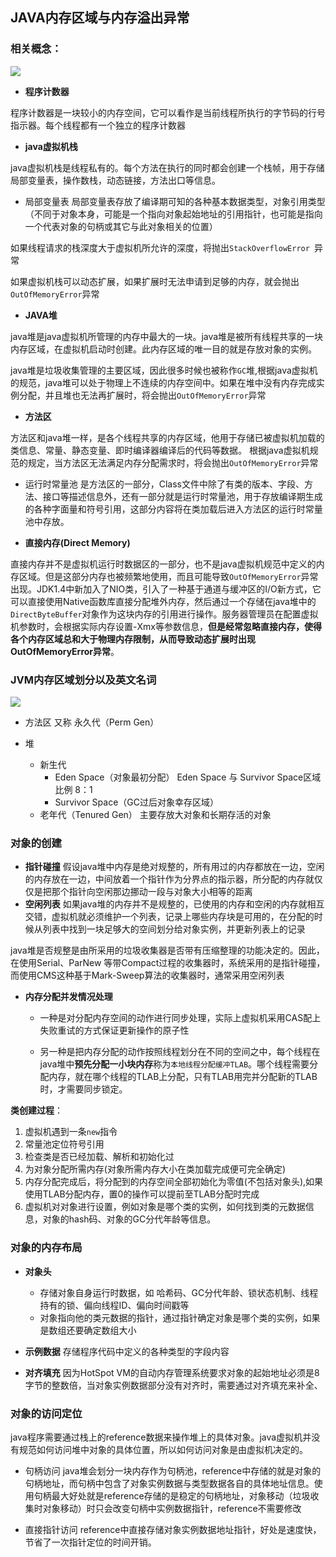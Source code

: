 ## JAVA内存区域与内存溢出异常


### 相关概念：

![](http://i.imgur.com/z1qyDK5.jpg)

* **程序计数器**

程序计数器是一块较小的内存空间，它可以看作是当前线程所执行的字节码的行号指示器。每个线程都有一个独立的程序计数器

* **java虚拟机栈**

java虚拟机栈是线程私有的。每个方法在执行的同时都会创建一个栈帧，用于存储局部变量表，操作数栈，动态链接，方法出口等信息。

 - 局部变量表 
  局部变量表存放了编译期可知的各种基本数据类型，对象引用类型（不同于对象本身，可能是一个指向对象起始地址的引用指针，也可能是指向一个代表对象的句柄或其它与此对象相关的位置）


如果线程请求的栈深度大于虚拟机所允许的深度，将抛出`StackOverflowError `异常

如果虚拟机栈可以动态扩展，如果扩展时无法申请到足够的内存，就会抛出`OutOfMemoryError`异常

* **JAVA堆**

java堆是java虚拟机所管理的内存中最大的一块。java堆是被所有线程共享的一块内存区域，在虚拟机启动时创建。此内存区域的唯一目的就是存放对象的实例。

java堆是垃圾收集管理的主要区域，因此很多时候也被称作`GC`堆,根据java虚拟机的规范，java堆可以处于物理上不连续的内存空间中。如果在堆中没有内存完成实例分配，并且堆也无法再扩展时，将会抛出`OutOfMemoryError`异常

* **方法区**

方法区和java堆一样，是各个线程共享的内存区域，他用于存储已被虚拟机加载的类信息、常量、静态变量、即时编译器编译后的代码等数据。
根据java虚拟机规范的规定，当方法区无法满足内存分配需求时，将会抛出`OutOfMemoryError`异常

  - 运行时常量池 是方法区的一部分，Class文件中除了有类的版本、字段、方法、接口等描述信息外，还有一部分就是运行时常量池，用于存放编译期生成的各种字面量和符号引用，这部分内容将在类加载后进入方法区的运行时常量池中存放。

* **直接内存(Direct Memory)** 

直接内存并不是虚拟机运行时数据区的一部分，也不是java虚拟机规范中定义的内存区域。但是这部分内存也被频繁地使用，而且可能导致`OutOfMemoryError`异常出现。JDK1.4中新加入了NIO类，引入了一种基于通道与缓冲区的I/O新方式，它可以直接使用Native函数库直接分配堆外内存，然后通过一个存储在java堆中的`DirectByteBuffer`对象作为这块内存的引用进行操作。服务器管理员在配置虚拟机参数时，会根据实际内存设置-Xmx等参数信息，**但是经常忽略直接内存，使得各个内存区域总和大于物理内存限制，从而导致动态扩展时出现OutOfMemoryError异常**。



### JVM内存区域划分以及英文名词

![](http://i.imgur.com/2akVkAn.jpg)

* 方法区 又称 永久代（Perm Gen）

* 堆
	* 新生代
		* Eden Space（对象最初分配） Eden Space 与 Survivor Space区域比例 8：1
		* Survivor Space（GC过后对象幸存区域）
	* 老年代（Tenured Gen） 主要存放大对象和长期存活的对象

### 对象的创建

 - **指针碰撞**  假设java堆中内存是绝对规整的，所有用过的内存都放在一边，空闲的内存放在一边，中间放着一个指针作为分界点的指示器，所分配的内存就仅仅是把那个指针向空闲那边挪动一段与对象大小相等的距离
 - **空闲列表** 如果java堆的内存并不是规整的，已使用的内存和空闲的内存就相互交错，虚拟机就必须维护一个列表，记录上哪些内存块是可用的，在分配的时候从列表中找到一块足够大的空间划分给对象实例，并更新列表上的记录


java堆是否规整是由所采用的垃圾收集器是否带有压缩整理的功能决定的。因此，在使用Serial、ParNew 等带Compact过程的收集器时，系统采用的是指针碰撞，而使用CMS这种基于Mark-Sweep算法的收集器时，通常采用空闲列表

 - **内存分配并发情况处理** 

	 - 一种是对分配内存空间的动作进行同步处理，实际上虚拟机采用CAS配上失败重试的方式保证更新操作的原子性
	 
	 - 另一种是把内存分配的动作按照线程划分在不同的空间之中，每个线程在java堆中**预先分配一小块内存**称为`本地线程分配缓冲TLAB`。哪个线程需要分配内存，就在哪个线程的TLAB上分配，只有TLAB用完并分配新的TLAB时，才需要同步锁定。


**类创建过程**：

 1. 虚拟机遇到一条`new`指令
 2. 常量池定位符号引用
 3. 检查类是否已经加载、解析和初始化过
 4. 为对象分配所需内存(对象所需内存大小在类加载完成便可完全确定)
 5. 内存分配完成后，将分配到的内存空间全部初始化为零值(不包括对象头),如果使用TLAB分配内存，置0的操作可以提前至TLAB分配时完成
 6. 虚拟机对对象进行设置，例如对象是哪个类的实例，如何找到类的元数据信息，对象的hash码、对象的GC分代年龄等信息。


### 对象的内存布局

* **对象头** 
	* 存储对象自身运行时数据，如 哈希码、GC分代年龄、锁状态机制、线程持有的锁、偏向线程ID、偏向时间戳等
	* 对象指向他的类元数据的指针，通过指针确定对象是哪个类的实例，如果是数组还要确定数组大小

* **示例数据** 存储程序代码中定义的各种类型的字段内容
* **对齐填充** 因为HotSpot VM的自动内存管理系统要求对象的起始地址必须是8字节的整数倍，当对象实例数据部分没有对齐时，需要通过对齐填充来补全、


### 对象的访问定位

java程序需要通过栈上的reference数据来操作堆上的具体对象。java虚拟机并没有规范如何访问堆中对象的具体位置，所以如何访问对象是由虚拟机决定的。

* 句柄访问 java堆会划分一块内存作为句柄池，reference中存储的就是对象的句柄地址，而句柄中包含了对象实例数据与类型数据各自的具体地址信息。使用句柄最大好处就是reference存储的是稳定的句柄地址，对象移动（垃圾收集时对象移动）时只会改变句柄中实例数据指针，reference不需要修改

* 直接指针访问 reference中直接存储对象实例数据地址指针，好处是速度快，节省了一次指针定位的时间开销。

